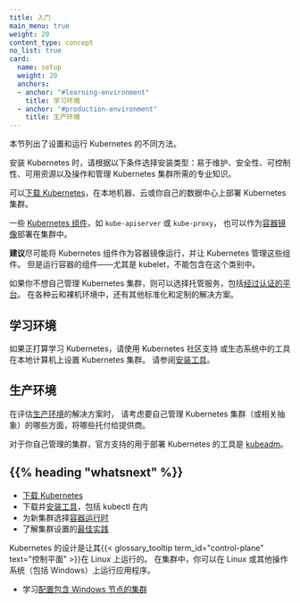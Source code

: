 ```yaml
---
title: 入门
main_menu: true
weight: 20
content_type: concept
no_list: true
card:
  name: setup
  weight: 20
  anchors:
  - anchor: "#learning-environment"
    title: 学习环境
  - anchor: "#production-environment"
    title: 生产环境  
---
```


<!--
reviewers:
- brendandburns
- erictune
- mikedanese
title: Getting started
main_menu: true
weight: 20
content_type: concept
no_list: true
card:
  name: setup
  weight: 20
  anchors:
  - anchor: "#learning-environment"
    title: Learning environment
  - anchor: "#production-environment"
    title: Production environment  
-->

<!-- overview -->

<!--
This section lists the different ways to set up and run Kubernetes.
-->
本节列出了设置和运行 Kubernetes 的不同方法。

<!--
When you install Kubernetes, choose an installation type based on: ease of maintenance, security,
control, available resources, and expertise required to operate and manage a cluster.
-->
安装 Kubernetes 时，请根据以下条件选择安装类型：易于维护、安全性、可控制性、可用资源以及操作和管理 Kubernetes 集群所需的专业知识。

<!--
You can [download Kubernetes](/releases/download/) to deploy a Kubernetes cluster
on a local machine, into the cloud, or for your own datacenter.

If you don't want to manage a Kubernetes cluster yourself, you could pick a managed service, including
[certified platforms](/docs/setup/production-environment/turnkey-solutions/).
There are also other standardized and custom solutions across a wide range of cloud and
bare metal environments.
-->
可以[下载 Kubernetes](/releases/download/)，在本地机器、云或你自己的数据中心上部署 Kubernetes 集群。

<!-- 
Several [Kubernetes components](/docs/concepts/overview/components/) such as `kube-apiserver` or `kube-proxy` can also be
deployed as [container images](/releases/download/#container-images) within the cluster. 
-->
一些 [Kubernetes 组件](/zh-cn/docs/concepts/overview/components/)，如 `kube-apiserver` 或 `kube-proxy`，
也可以作为[容器镜像](/zh-cn/releases/download/#container-images)部署在集群中。

<!-- 
It is **recommended** to run Kubernetes components as container images wherever
that is possible, and to have Kubernetes manage those components.
Components that run containers - notably, the kubelet - can't be included in this category. -->
**建议**尽可能将 Kubernetes 组件作为容器镜像运行，并让 Kubernetes 管理这些组件。
但是运行容器的组件——尤其是 kubelet，不能包含在这个类别中。

如果你不想自己管理 Kubernetes 集群，则可以选择托管服务，包括[经过认证的平台](/zh-cn/docs/setup/production-environment/turnkey-solutions/)。
在各种云和裸机环境中，还有其他标准化和定制的解决方案。
<!-- body -->

<!--
## Learning environment
-->
## 学习环境

<!--
If you're learning Kubernetes, use the tools supported by the Kubernetes community,
or tools in the ecosystem to set up a Kubernetes cluster on a local machine.
See [Install tools](/docs/tasks/tools/).
-->
如果正打算学习 Kubernetes，请使用 Kubernetes 社区支持
或生态系统中的工具在本地计算机上设置 Kubernetes 集群。
请参阅[安装工具](/zh-cn/docs/tasks/tools/)。

<!--
## Production environment
-->
## 生产环境

<!--
When evaluating a solution for a
[production environment](/docs/setup/production-environment/), consider which aspects of
operating a Kubernetes cluster (or _abstractions_) you want to manage yourself and which you
prefer to hand off to a provider.

For a cluster you're managing yourself, the officially supported tool
for deploying Kubernetes is [kubeadm](/docs/setup/production-environment/tools/kubeadm/).
-->
在评估[生产环境](/zh-cn/docs/setup/production-environment/)的解决方案时，
请考虑要自己管理 Kubernetes 集群（或相关抽象）的哪些方面，将哪些托付给提供商。

对于你自己管理的集群，官方支持的用于部署 Kubernetes 的工具是 
[kubeadm](/zh-cn/docs/setup/production-environment/tools/kubeadm/)。

<!--
## {{% heading "whatsnext" %}}

- [Download Kubernetes](/releases/download/)
- Download and [install tools](/docs/tasks/tools/) including `kubectl`
- Select a [container runtime](/docs/setup/production-environment/container-runtimes/) for your new cluster
- Learn about [best practices](/docs/setup/best-practices/) for cluster setup

Kubernetes is designed for its {{< glossary_tooltip term_id="control-plane" text="control plane" >}} to
run on Linux. Within your cluster you can run applications on Linux or other operating systems, including
Windows.
- Learn to [set up clusters with Windows nodes](/docs/setup/production-environment/windows/)
-->
## {{% heading "whatsnext" %}}

- [下载 Kubernetes](/releases/download/)
- 下载并[安装工具](/zh-cn/docs/tasks/tools/)，包括 kubectl 在内
- 为新集群选择[容器运行时](/zh-cn/docs/setup/production-environment/container-runtimes/)
- 了解集群设置的[最佳实践](/zh-cn/docs/setup/best-practices/)

Kubernetes 的设计是让其{{< glossary_tooltip term_id="control-plane" text="控制平面" >}}在 Linux 上运行的。
在集群中，你可以在 Linux 或其他操作系统（包括 Windows）上运行应用程序。
- 学习[配置包含 Windows 节点的集群](/zh-cn/docs/setup/production-environment/windows/)
